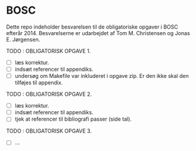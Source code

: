 BOSC
====

Dette repo indeholder besvarelsen til de obligatoriske opgaver i BOSC efterår 2014.
Besvarelserne er udarbejdet af Tom M. Christensen og Jonas E. Jørgensen.

TODO : OBLIGATORISK OPGAVE 1.
- [ ] læs korrektur.
- [ ] indsæt referencer til appendiks.
- [ ] undersøg om Makefile var inkluderet i opgave zip. Er den ikke skal den tilføjes til appendix.

TODO : OBLIGATORISK OPGAVE 2.
- [ ] læs korrektur.
- [ ] indsæt referencer til appendiks.
- [ ] tjek at referencer til bibliografi passer (side tal).

TODO : OBLIGATORISK OPGAVE 3.
- [ ] ...
